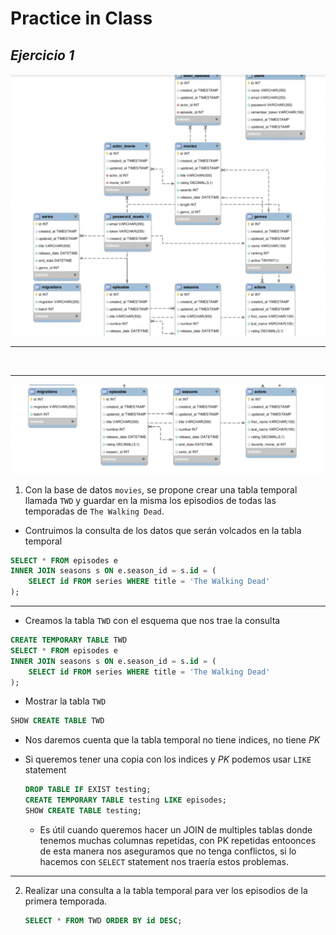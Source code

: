 # Practice in Class 

## *Ejercicio 1*

![movies diagram](./images/DER.png)

---

<br>

---

![movies diagram2](./images/DER2.png)

1. Con la base de datos `movies`, se propone crear una tabla temporal llamada `TWD` y guardar en la misma los episodios de todas las temporadas de `The Walking Dead`.

* Contruimos la consulta de los datos que serán volcados en la tabla temporal

```sql
SELECT * FROM episodes e
INNER JOIN seasons s ON e.season_id = s.id = (
    SELECT id FROM series WHERE title = 'The Walking Dead' 
);
```

---

* Creamos la tabla `TWD` con el esquema que nos trae la consulta

```sql
CREATE TEMPORARY TABLE TWD
SELECT * FROM episodes e
INNER JOIN seasons s ON e.season_id = s.id = (
    SELECT id FROM series WHERE title = 'The Walking Dead' 
);
```

* Mostrar la tabla `TWD`  

```sql
SHOW CREATE TABLE TWD
```

   * Nos daremos cuenta que la tabla temporal no tiene indices, no tiene *PK*
   * Si queremos tener una copia con los indices y *PK* podemos usar `LIKE` statement

        ```sql
        DROP TABLE IF EXIST testing;
        CREATE TEMPORARY TABLE testing LIKE episodes;
        SHOW CREATE TABLE testing;
        ```

        * Es útil cuando queremos hacer un JOIN de multiples tablas donde tenemos muchas columnas repetidas, con PK repetidas entoonces de esta manera nos aseguramos que no tenga conflictos, si lo hacemos con `SELECT` statement nos traería estos problemas.


---

2. Realizar una consulta a la tabla temporal para ver los episodios de la primera temporada.


   ```sql
   SELECT * FROM TWD ORDER BY id DESC;
   ```



